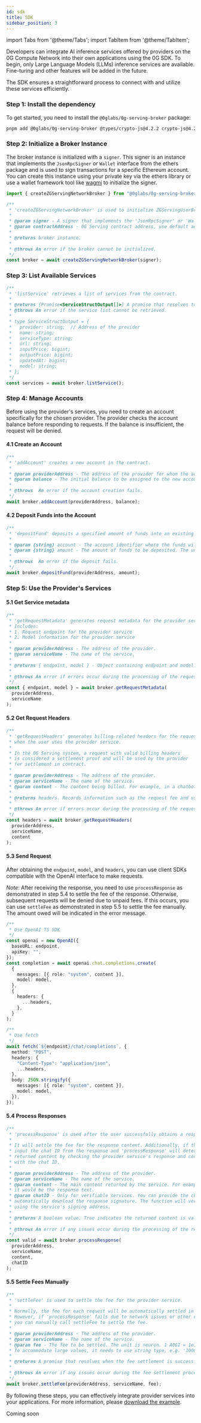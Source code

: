 ```yaml
---
id: sdk
title: SDK
sidebar_position: 3
---
```


import Tabs from '@theme/Tabs';
import TabItem from '@theme/TabItem';

Developers can integrate AI inference services offered by providers on the 0G Compute Network into their own applications using the 0G SDK. To begin, only Large Language Models (LLMs) inference services are available. Fine-turing and other features will be added in the future.

The SDK ensures a straightforward process to connect with and utilize these services efficiently.

<Tabs>
<TabItem value="ts-web" label="TypeScript SDK" default>

### Step 1: Install the dependency

To get started, you need to install the `@0glabs/0g-serving-broker` package:

```bash
pnpm add @0glabs/0g-serving-broker @types/crypto-js@4.2.2 crypto-js@4.2.0
```

### Step 2: Initialize a Broker Instance

The broker instance is initialized with a `signer`. This signer is an instance that implements the `JsonRpcSigner` or `Wallet` interface from the ethers package and is used to sign transactions for a specific Ethereum account. You can create this instance using your private key via the ethers library or use a wallet framework tool like [wagmi](https://wagmi.sh/react/guides/ethers) to initialize the signer.

```typescript
import { createZGServingNetworkBroker } from "@0glabs/0g-serving-broker";

/**
 * 'createZGServingNetworkBroker' is used to initialize ZGServingUserBroker
 *
 * @param signer - A signer that implements the 'JsonRpcSigner' or 'Wallet' interface from the ethers package.
 * @param contractAddress - 0G Serving contract address, use default address if not provided.
 *
 * @returns broker instance.
 *
 * @throws An error if the broker cannot be initialized.
 */
const broker = await createZGServingNetworkBroker(signer);
```

### Step 3: List Available Services

```typescript
/**
 * 'listService' retrieves a list of services from the contract.
 *
 * @returns {Promise<ServiceStructOutput[]>} A promise that resolves to an array of ServiceStructOutput objects.
 * @throws An error if the service list cannot be retrieved.
 *
 * type ServiceStructOutput = {
 *   provider: string;  // Address of the provider
 *   name: string;
 *   serviceType: string;
 *   url: string;
 *   inputPrice: bigint;
 *   outputPrice: bigint;
 *   updatedAt: bigint;
 *   model: string;
 * };
 */
const services = await broker.listService();
```

### Step 4: Manage Accounts

Before using the provider's services, you need to create an account specifically for the chosen provider. The provider checks the account balance before responding to requests. If the balance is insufficient, the request will be denied.

#### 4.1 Create an Account

```typescript
/**
 * 'addAccount' creates a new account in the contract.
 *
 * @param providerAddress - The address of the provider for whom the account is being created.
 * @param balance - The initial balance to be assigned to the new account. The unit is A0GI.
 *
 * @throws  An error if the account creation fails.
 */
await broker.addAccount(providerAddress, balance);
```

#### 4.2 Deposit Funds into the Account

```typescript
/**
 * 'depositFund' deposits a specified amount of funds into an existing account.
 *
 * @param {string} account - The account identifier where the funds will be deposited.
 * @param {string} amount - The amount of funds to be deposited. The unit is A0GI.
 *
 * @throws  An error if the deposit fails.
 */
await broker.depositFund(providerAddress, amount);
```

### Step 5: Use the Provider's Services

#### 5.1 Get Service metadata

```typescript
/**
 * 'getRequestMetadata' generates request metadata for the provider service.
 * Includes:
 * 1. Request endpoint for the provider service
 * 2. Model information for the provider service
 *
 * @param providerAddress - The address of the provider.
 * @param serviceName - The name of the service.
 *
 * @returns { endpoint, model } - Object containing endpoint and model.
 *
 * @throws An error if errors occur during the processing of the request.
 */
const { endpoint, model } = await broker.getRequestMetadata(
  providerAddress,
  serviceName
);
```

#### 5.2 Get Request Headers

```typescript
/**
 * 'getRequestHeaders' generates billing-related headers for the request
 * when the user uses the provider service.
 *
 * In the 0G Serving system, a request with valid billing headers
 * is considered a settlement proof and will be used by the provider
 * for settlement in contract.
 *
 * @param providerAddress - The address of the provider.
 * @param serviceName - The name of the service.
 * @param content - The content being billed. For example, in a chatbot service, it is the text input by the user.
 *
 * @returns headers. Records information such as the request fee and user signature.
 *
 * @throws An error if errors occur during the processing of the request.
 */
const headers = await broker.getRequestHeaders(
  providerAddress,
  serviceName,
  content
);
```

#### 5.3 Send Request

After obtaining the `endpoint`, `model`, and `headers`, you can use client SDKs
compatible with the OpenAI interface to make requests.

_Note_: After receiving the response, you need to use `processResponse` as demonstrated in step 5.4 to settle the fee of the response. Otherwise, subsequent requests will be denied due to unpaid fees. If this occurs, you can use `settleFee` as demonstrated in step 5.5 to settle the fee manually. The amount owed will be indicated in the error message.

```typescript
/**
 * Use OpenAI TS SDK
 */
const openai = new OpenAI({
  baseURL: endpoint,
  apiKey: "",
});
const completion = await openai.chat.completions.create(
  {
    messages: [{ role: "system", content }],
    model: model,
  },
  {
    headers: {
      ...headers,
    },
  }
);

/**
 * Use fetch
 */
await fetch(`${endpoint}/chat/completions`, {
  method: "POST",
  headers: {
    "Content-Type": "application/json",
    ...headers,
  },
  body: JSON.stringify({
    messages: [{ role: "system", content }],
    model: model,
  }),
});
```

#### 5.4 Process Responses

```typescript
/**
 * 'processResponse' is used after the user successfully obtains a response from the provider service.
 *
 * It will settle the fee for the response content. Additionally, if the service is verifiable,
 * input the chat ID from the response and 'processResponse' will determine the validity of the
 * returned content by checking the provider service's response and corresponding signature associated
 * with the chat ID.
 *
 * @param providerAddress - The address of the provider.
 * @param serviceName - The name of the service.
 * @param content - The main content returned by the service. For example, in the case of a chatbot service,
 * it would be the response text.
 * @param chatID - Only for verifiable services. You can provide the chat ID obtained from the response to
 * automatically download the response signature. The function will verify the reliability of the response
 * using the service's signing address.
 *
 * @returns A boolean value. True indicates the returned content is valid, otherwise it is invalid.
 *
 * @throws An error if any issues occur during the processing of the response.
 */
const valid = await broker.processResponse(
  providerAddress,
  serviceName,
  content,
  chatID
);
```

#### 5.5 Settle Fees Manually

```typescript
/**
 * 'settleFee' is used to settle the fee for the provider service.
 *
 * Normally, the fee for each request will be automatically settled in 'processResponse'.
 * However, if 'processResponse' fails due to network issues or other reasons,
 * you can manually call settleFee to settle the fee.
 *
 * @param providerAddress - The address of the provider.
 * @param serviceName - The name of the service.
 * @param fee - The fee to be settled. The unit is neuron. 1 A0GI = 1e18 neuron.
 * To accommodate large values, it needs to use string type, e.g. '1000'.
 *
 * @returns A promise that resolves when the fee settlement is successful.
 *
 * @throws An error if any issues occur during the fee settlement process.
 */
await broker.settleFee(providerAddress, serviceName, fee);
```

By following these steps, you can effectively integrate provider services into your applications.
For more information, please [download the example](./data/ts-sdk-example.ts).

</TabItem>

<TabItem value="other" label="Other SDKs">
Coming soon
</TabItem>

</Tabs>

